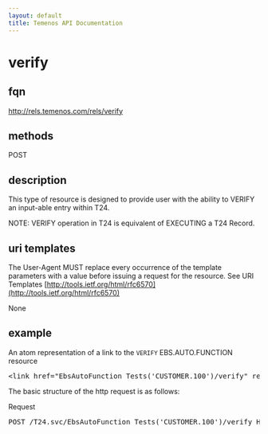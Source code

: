 ```yaml
---
layout: default
title: Temenos API Documentation
---
```


# verify

## fqn
http://rels.temenos.com/rels/verify

## methods
POST

## description
This type of resource is designed to provide user with the ability to VERIFY an input-able entry within T24. 

NOTE: VERIFY operation in T24 is equivalent of EXECUTING a T24 Record.

## uri templates
The User-Agent MUST replace every occurrence of the template parameters with a value before issuing a request for the resource.  See URI Templates [http://tools.ietf.org/html/rfc6570](http://tools.ietf.org/html/rfc6570)

None

## example
An atom representation of a link to the `VERIFY` EBS.AUTO.FUNCTION resource
<pre>
&lt;link href="EbsAutoFunction_Tests('CUSTOMER.100')/verify" rel="http://rels.temenos.com/rels/verify" type="application/atom+xml;type=entry" title="verify entry" hreflang="en" length="0" /&gt;
</pre>

The basic structure of the http request is as follows:

Request
<pre>
POST /T24.svc/EbsAutoFunction_Tests('CUSTOMER.100')/verify HTTP/1.1
</pre>
